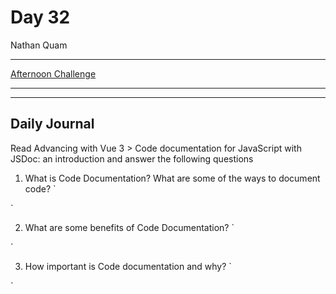 # Day 32
Nathan Quam

---

[Afternoon Challenge](link.com)

---
---

## Daily Journal

Read Advancing with Vue 3 > Code documentation for JavaScript with JSDoc: an introduction and answer the following questions

1. What is Code Documentation? What are some of the ways to document code?
`

`

2. What are some benefits of Code Documentation?
`

`

3. How important is Code documentation and why?
`

`